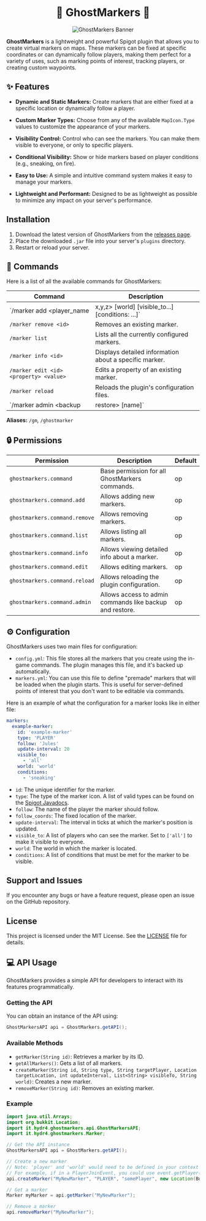 <div align="center">

# 👻 GhostMarkers 👻

![GhostMarkers Banner](https://i.imgur.com/6iescTy.png)

</div>

**GhostMarkers** is a lightweight and powerful Spigot plugin that allows you to create virtual markers on maps. These markers can be fixed at specific coordinates or can dynamically follow players, making them perfect for a variety of uses, such as marking points of interest, tracking players, or creating custom waypoints.

## ✨ Features

*   **Dynamic and Static Markers:** Create markers that are either fixed at a specific location or dynamically follow a player.
*   **Custom Marker Types:** Choose from any of the available `MapIcon.Type` values to customize the appearance of your markers.
*   **Visibility Control:** Control who can see the markers. You can make them visible to everyone, or only to specific players.
*   **Conditional Visibility:** Show or hide markers based on player conditions (e.g., sneaking, on fire).

*   **Easy to Use:** A simple and intuitive command system makes it easy to manage your markers.
*   **Lightweight and Performant:** Designed to be as lightweight as possible to minimize any impact on your server's performance.

## Installation

1.  Download the latest version of GhostMarkers from the [releases page](https://github.com/your-repo/ghostmarkers/releases).
2. Place the downloaded `.jar` file into your server's `plugins` directory.
3.  Restart or reload your server.

## 📖 Commands

Here is a list of all the available commands for GhostMarkers:

| Command                                                      | Description                               |
| ------------------------------------------------------------ | ----------------------------------------- |
| `/marker add <id> <type> <player_name|x,y,z> [world] [visible_to...] [conditions: ...]` | Adds a new marker.                        |
| `/marker remove <id>`                                        | Removes an existing marker.               |
| `/marker list`                                               | Lists all the currently configured markers. |
| `/marker info <id>`                                          | Displays detailed information about a specific marker. |
| `/marker edit <id> <property> <value>`                       | Edits a property of an existing marker. |
| `/marker reload`                                             | Reloads the plugin's configuration files. |
| `/marker admin <backup|restore> [name]`                     | Manages configuration backups. |

**Aliases:** `/gm`, `/ghostmarker`

## 🔒 Permissions

| Permission           | Description                               | Default |
| -------------------- | ----------------------------------------- | ------- |
| `ghostmarkers.command` | Base permission for all GhostMarkers commands. | op |
| `ghostmarkers.command.add` | Allows adding new markers. | op |
| `ghostmarkers.command.remove` | Allows removing markers. | op |
| `ghostmarkers.command.list` | Allows listing all markers. | op |
| `ghostmarkers.command.info` | Allows viewing detailed info about a marker. | op |
| `ghostmarkers.command.edit` | Allows editing markers. | op |
| `ghostmarkers.command.reload` | Allows reloading the plugin configuration. | op |
| `ghostmarkers.command.admin` | Allows access to admin commands like backup and restore. | op |

## ⚙️ Configuration

GhostMarkers uses two main files for configuration:

*   `config.yml`: This file stores all the markers that you create using the in-game commands. The plugin manages this file, and it's backed up automatically.
*   `markers.yml`: You can use this file to define "premade" markers that will be loaded when the plugin starts. This is useful for server-defined points of interest that you don't want to be editable via commands.

Here is an example of what the configuration for a marker looks like in either file:

```yaml
markers:
  example-marker:
    id: 'example-marker'
    type: 'PLAYER'
    follow: 'Jules'
    update-interval: 20
    visible_to:
      - 'all'
    world: 'world'
    conditions:
      - 'sneaking'
```

*   `id`: The unique identifier for the marker.
*   `type`: The type of the marker icon. A list of valid types can be found on the [Spigot Javadocs](https://hub.spigotmc.org/javadocs/spigot/org/bukkit/map/MapIcon.Type.html).
*   `follow`: The name of the player the marker should follow.
*   `follow_coords`: The fixed location of the marker.
*   `update-interval`: The interval in ticks at which the marker's position is updated.
*   `visible_to`: A list of players who can see the marker. Set to `['all']` to make it visible to everyone.
*   `world`: The world in which the marker is located.
*   `conditions`: A list of conditions that must be met for the marker to be visible.

## Support and Issues

If you encounter any bugs or have a feature request, please open an issue on the GitHub repository.

## License

This project is licensed under the MIT License. See the [LICENSE](LICENSE) file for details.

## 💻 API Usage

GhostMarkers provides a simple API for developers to interact with its features programmatically.

### Getting the API

You can obtain an instance of the API using:

```java
GhostMarkersAPI api = GhostMarkers.getAPI();
```

### Available Methods

- `getMarker(String id)`: Retrieves a marker by its ID.
- `getAllMarkers()`: Gets a list of all markers.
- `createMarker(String id, String type, String targetPlayer, Location targetLocation, int updateInterval, List<String> visibleTo, String world)`: Creates a new marker.
- `removeMarker(String id)`: Removes an existing marker.

### Example

```java
import java.util.Arrays;
import org.bukkit.Location;
import it.hydr4.ghostmarkers.api.GhostMarkersAPI;
import it.hydr4.ghostmarkers.Marker;

// Get the API instance
GhostMarkersAPI api = GhostMarkers.getAPI();

// Create a new marker
// Note: 'player' and 'world' would need to be defined in your context
// For example, if in a PlayerJoinEvent, you could use event.getPlayer().getLocation()
api.createMarker("MyNewMarker", "PLAYER", "somePlayer", new Location(Bukkit.getWorld("world"), 0, 64, 0), 20, Arrays.asList("all"), "world");

// Get a marker
Marker myMarker = api.getMarker("MyNewMarker");

// Remove a marker
api.removeMarker("MyNewMarker");
```

